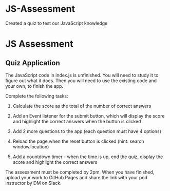 # JS-Assessment
Created a quiz to test our JavaScript knowledge

# JS Assessment

## Quiz Application

The JavaScript code in index.js is unfinished. You will need to study it to figure out what it does. Then you will need to use the existing code and your own, to finish the app.

Complete the following tasks:

1. Calculate the score as the total of the number of correct answers

2. Add an Event listener for the submit button, which will display the score and highlight the correct answers when the button is clicked

3. Add 2 more questions to the app (each question must have 4 options)

4. Reload the page when the reset button is clicked (hint: search window.location)

5. Add a countdown timer - when the time is up, end the quiz, display the score and highlight the correct answers

The assessment must be completed by 2pm. When you have finished, upload your work to GitHub Pages and share the link with your
pod instructor by DM on Slack.


